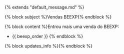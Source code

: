 {% extends "default_message.md" %}

{% block subject %}Vendas BEEXP{% endblock %}

{% block content %}Entrou mais uma venda do BEEXP:
- {{ beexp_order }}
{% endblock %}

{% block updates_info %}{% endblock %}